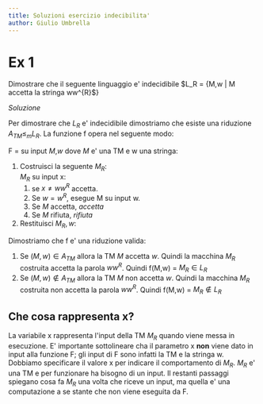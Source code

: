 ```yaml
---
title: Soluzioni esercizio indecibilita'
author: Giulio Umbrella
---
```


# Ex 1

Dimostrare che il seguente linguaggio e' indecidibile $L_R = {M,w | M accetta la stringa ww^{R}$}

*Soluzione*

Per dimostrare che $L_{R}$ e' indecidibile dimostriamo che esiste una riduzione $A_{TM} \le_{m} L_R$. La funzione f opera nel seguente modo:

F = su input *M*,*w* dove *M* e' una TM e w una stringa:

1. Costruisci la seguente $M_R$:  
    $M_R$ su input x:      
    1. se $x \ne ww^R$ accetta.
    2. Se $w = w^R$, esegue M su input w.
    3. Se *M* accetta, *accetta*
    4. Se *M* rifiuta, *rifiuta*
2. Restituisci $M_R,w$:  


Dimostriamo che f e' una riduzione valida:

1. Se $(M,w) \in A_{TM}$ allora la TM *M* accetta *w*. Quindi la macchina $M_R$ costruita accetta la parola $ww^{R}$. Quindi f(M,w) = $M_R \in L_R$
1. Se $(M,w) \notin A_{TM}$ allora la TM *M* non accetta *w*. Quindi la macchina $M_R$ costruita non accetta la parola $ww^{R}$. Quindi f(M,w) = $M_R \notin L_R$

## Che cosa rappresenta x?

La variabile x rappresenta l'input della TM $M_R$ quando viene messa in esecuzione. E' importante sottolineare cha il parametro x **non** viene dato in input alla funzione F; gli input di F sono infatti la TM e la stringa w. Dobbiamo specificare il valore x per indicare il comportamento di $M_R$. $M_R$ e' una TM e per funzionare ha bisogno di un input. Il restanti passaggi spiegano cosa fa $M_R$ una volta che riceve un input, ma quella e' una computazione a se stante che non viene eseguita da F.
